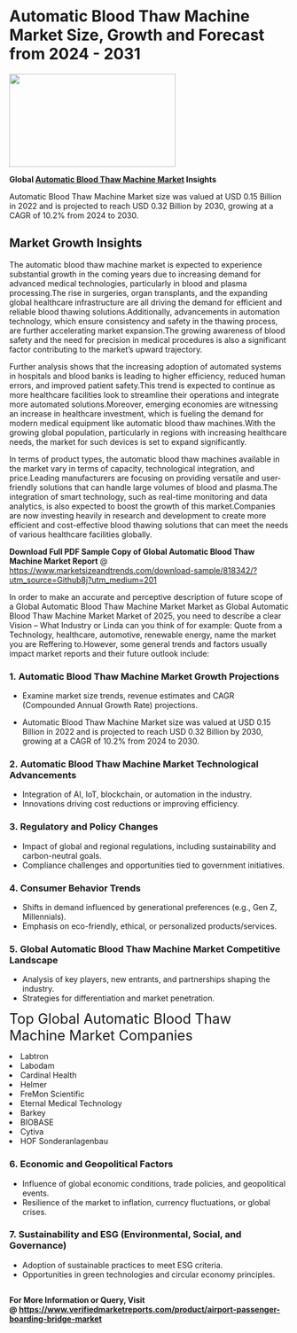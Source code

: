 <H1>Automatic Blood Thaw Machine Market Size, Growth and Forecast from 2024 - 2031</H1><img class="aligncenter size-medium wp-image-584254" src="https://thirdeyenews.in/wp-content/uploads/2024/09/Global-Market-Research-300x168.jpeg" alt="" width="300" height="168" /><p><strong>Global&nbsp;<a href="https://www.marketsizeandtrends.com/download-sample/818342/?utm_source=Github8j?utm_medium=201">Automatic Blood Thaw Machine Market</a> Insights</strong></p><p>Automatic Blood Thaw Machine Market size was valued at USD 0.15 Billion in 2022 and is projected to reach USD 0.32 Billion by 2030, growing at a CAGR of 10.2% from 2024 to 2030.</p><p><h2>Market Growth Insights</h2> <p>The automatic blood thaw machine market is expected to experience substantial growth in the coming years due to increasing demand for advanced medical technologies, particularly in blood and plasma processing.The rise in surgeries, organ transplants, and the expanding global healthcare infrastructure are all driving the demand for efficient and reliable blood thawing solutions.Additionally, advancements in automation technology, which ensure consistency and safety in the thawing process, are further accelerating market expansion.The growing awareness of blood safety and the need for precision in medical procedures is also a significant factor contributing to the market’s upward trajectory.</p> <p>Further analysis shows that the increasing adoption of automated systems in hospitals and blood banks is leading to higher efficiency, reduced human errors, and improved patient safety.This trend is expected to continue as more healthcare facilities look to streamline their operations and integrate more automated solutions.Moreover, emerging economies are witnessing an increase in healthcare investment, which is fueling the demand for modern medical equipment like automatic blood thaw machines.With the growing global population, particularly in regions with increasing healthcare needs, the market for such devices is set to expand significantly.</p> <p>In terms of product types, the automatic blood thaw machines available in the market vary in terms of capacity, technological integration, and price.Leading manufacturers are focusing on providing versatile and user-friendly solutions that can handle large volumes of blood and plasma.The integration of smart technology, such as real-time monitoring and data analytics, is also expected to boost the growth of this market.Companies are now investing heavily in research and development to create more efficient and cost-effective blood thawing solutions that can meet the needs of various healthcare facilities globally.</p> <p><span class=""><strong>Download Full PDF Sample Copy of Global Automatic Blood Thaw Machine Market Report</strong> @ <a href="https://www.marketsizeandtrends.com/download-sample/818342/?utm_source=Github8j?utm_medium=201" target="_blank">https://www.marketsizeandtrends.com/download-sample/818342/?utm_source=Github8j?utm_medium=201</a></span></p><p>In order to make an accurate and perceptive description of future scope of a Global&nbsp;Automatic Blood Thaw Machine Market Market as Global&nbsp;Automatic Blood Thaw Machine Market Market of 2025, you need to describe a clear Vision &ndash; What Industry or Linda can you think of for example: Quote from a Technology, healthcare, automotive, renewable energy, name the market you are Reffering to.However, some general trends and factors usually impact market reports and their future outlook include:</p><h3>1.&nbsp;<strong>Automatic Blood Thaw Machine Market Growth Projections</strong></h3><ul><li>Examine market size trends, revenue estimates and CAGR (Compounded Annual Growth Rate) projections.</li><li><p>Automatic Blood Thaw Machine Market size was valued at USD 0.15 Billion in 2022 and is projected to reach USD 0.32 Billion by 2030, growing at a CAGR of 10.2% from 2024 to 2030.</p></li></ul><h3>2.&nbsp;<strong>Automatic Blood Thaw Machine Market Technological Advancements</strong></h3><ul><li>Integration of AI, IoT, blockchain, or automation in the industry.</li><li>Innovations driving cost reductions or improving efficiency.</li></ul><h3>3.&nbsp;<strong>Regulatory and Policy Changes</strong></h3><ul><li>Impact of global and regional regulations, including sustainability and carbon-neutral goals.</li><li>Compliance challenges and opportunities tied to government initiatives.</li></ul><h3>4.&nbsp;<strong>Consumer Behavior Trends</strong></h3><ul><li>Shifts in demand influenced by generational preferences (e.g., Gen Z, Millennials).</li><li>Emphasis on eco-friendly, ethical, or personalized products/services.</li></ul><h3>5.&nbsp;<strong>Global Automatic Blood Thaw Machine Market Competitive Landscape</strong></h3><ul><li>Analysis of key players, new entrants, and partnerships shaping the industry.</li><li>Strategies for differentiation and market penetration.</li></ul><p data-pm-slice="1 1 []"><span style="color: inherit; font-family: inherit; font-size: 25px;">Top Global Automatic Blood Thaw Machine Market Companies</span></p><div class="" data-test-id=""><p><li>Labtron</li><li> Labodam</li><li> Cardinal Health</li><li> Helmer</li><li> FreMon Scientific</li><li> Eternal Medical Technology</li><li> Barkey</li><li> BIOBASE</li><li> Cytiva</li><li> HOF Sonderanlagenbau</li></p></div><h3>6.&nbsp;<strong>Economic and Geopolitical Factors</strong></h3><ul><li>Influence of global economic conditions, trade policies, and geopolitical events.</li><li>Resilience of the market to inflation, currency fluctuations, or global crises.</li></ul><h3>7.&nbsp;<strong>Sustainability and ESG (Environmental, Social, and Governance)</strong></h3><ul><li>Adoption of sustainable practices to meet ESG criteria.</li><li>Opportunities in green technologies and circular economy principles.</li></ul><h2><strong style="font-size: 14px;">For More Information or Query, Visit @&nbsp;</strong><a style="background-color: #ffffff; font-size: 14px;" href="https://www.marketsizeandtrends.com/report/automatic-blood-thaw-machine-market/" target="_blank">https://www.verifiedmarketreports.com/product/airport-passenger-boarding-bridge-market</a></h2>